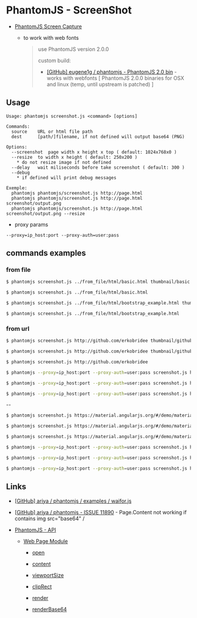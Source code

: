 # PhantomJS - ScreenShot

* [PhantomJS Screen Capture](http://phantomjs.org/screen-capture.html)

  * to work with web fonts

    > use PhantomJS version 2.0.0
    >
    > custom build:
    > 
    > * [[GitHub] eugene1g / phantomjs - PhantomJS 2.0 bin](https://github.com/eugene1g/phantomjs/releases/tag/2.0.0-bin) - works with webfonts [ PhantomJS 2.0.0 binaries for OSX and linux (temp, until upstream is patched) ]

## Usage

```
Usage: phantomjs screenshot.js <command> [options]

Commands:
  source    URL or html file path
  dest      [path/]filename, if not defined will output base64 (PNG)

Options:
  --screenshot  page width x height x top ( default: 1024x768x0 )
  --resize  to width x height ( default: 250x200 )
    * do not resize image if not defined
  --delay   wait miliseconds before take screenshot ( default: 300 )
  --debug
    * if defined will print debug messages

Exemple:
  phantomjs phantomjs/screenshot.js http://page.html
  phantomjs phantomjs/screenshot.js http://page.html screenshot/output.png
  phantomjs phantomjs/screenshot.js http://page.html screenshot/output.png --resize
```

* proxy params

```
--proxy=ip_host:port --proxy-auth=user:pass
```


## commands examples

### from file

```bash
$ phantomjs screenshot.js ../from_file/html/basic.html thumbnail/basic.png

$ phantomjs screenshot.js ../from_file/html/basic.html

$ phantomjs screenshot.js ../from_file/html/bootstrap_example.html thumbnail/bootstrap_example.png

$ phantomjs screenshot.js ../from_file/html/bootstrap_example.html
```

### from url

```bash
$ phantomjs screenshot.js http://github.com/erkobridee thumbnail/github_erkobridee.png --delay=1000

$ phantomjs screenshot.js http://github.com/erkobridee thumbnail/github_erkobridee.png

$ phantomjs screenshot.js http://github.com/erkobridee

$ phantomjs --proxy=ip_host:port --proxy-auth=user:pass screenshot.js http://github.com/erkobridee thumbnail/github_erkobridee.png --delay=1000

$ phantomjs --proxy=ip_host:port --proxy-auth=user:pass screenshot.js http://github.com/erkobridee thumbnail/github_erkobridee.png

$ phantomjs --proxy=ip_host:port --proxy-auth=user:pass screenshot.js http://github.com/erkobridee
```

--

```bash
$ phantomjs screenshot.js https://material.angularjs.org/#/demo/material.components.button thumbnail/button.png 1024x700 300x250 --delay=2000

$ phantomjs screenshot.js https://material.angularjs.org/#/demo/material.components.button thumbnail/button.png --screenshot 1024x700 --resize 300x250

$ phantomjs screenshot.js https://material.angularjs.org/#/demo/material.components.button --screenshot 1024x700 --resize 300x250

$ phantomjs --proxy=ip_host:port --proxy-auth=user:pass screenshot.js https://material.angularjs.org/#/demo/material.components.button thumbnail/button.png --screenshot 1024x700 --resize 300x250 --delay=2000

$ phantomjs --proxy=ip_host:port --proxy-auth=user:pass screenshot.js https://material.angularjs.org/#/demo/material.components.button thumbnail/button.png --screenshot 1024x700 --resize 300x250

$ phantomjs --proxy=ip_host:port --proxy-auth=user:pass screenshot.js https://material.angularjs.org/#/demo/material.components.button --screenshot 1024x700 --resize 300x250
```

## Links

* [[GitHub] ariya / phantomjs / examples / waifor.js](https://github.com/ariya/phantomjs/blob/master/examples/waitfor.js)

* [[GitHub] ariya / phantomjs - ISSUE 11890](https://github.com/ariya/phantomjs/issues/11890) - Page.Content not working if contains img src="base64" /

* [PhantomJS - API](http://phantomjs.org/api/)

  * [Web Page Module](http://phantomjs.org/api/webpage/)

    * [open](http://phantomjs.org/api/webpage/method/open.html)

    * [content](http://phantomjs.org/api/webpage/property/content.html)

    * [viewportSize](http://phantomjs.org/api/webpage/property/viewport-size.html)

    * [clipRect](http://phantomjs.org/api/webpage/property/clip-rect.html)

    * [render](http://phantomjs.org/api/webpage/method/render.html)

    * [renderBase64](http://phantomjs.org/api/webpage/method/render-base64.html)

